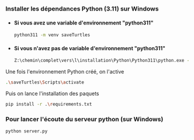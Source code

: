 ### Installer les dépendances Python (3.11) sur Windows

- #### Si vous avez une variable d'environnement "python311"
    ```bash
    python311 -m venv saveTurtles 
    ```
- #### Si vous n'avez pas de variable d'environnement "python311"
    ```bash
    Z:\chemin\complet\vers\l\installation\Python\Python311\python.exe -m venv saveTurtles
    ```
Une fois l'environnement Python créé, on l'active 
```bash
.\saveTurtles\Scripts\activate
```
Puis on lance l'installation des paquets
```bash
pip install -r .\requirements.txt
```

### Pour lancer l'écoute du serveur python (sur Windows)
```bash
python server.py
```
